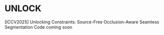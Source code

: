 # UNLOCK
[ICCV2025] Unlocking Constraints: Source-Free Occlusion-Aware Seamless Segmentation
 Code coming soon
